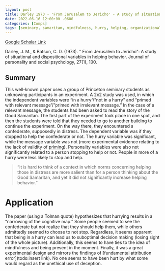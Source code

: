 ```yaml
---
layout: post
title: Darley 1973 - 'From Jerusalem to Jericho' - A study of situational and dispositional variables in helping behavior
date: 2022-06-16 12:00:00 -0600
categories: [Comps]
tags: [seminary, samaritan, mindfulness, hurry, helping, organizational citizenship behavior, fundamental attribution error, great paper]
---
```


[Google Scholar Link](https://scholar.google.com/scholar?hl=en&as_sdt=0%2C45&q=from+jerusalem+to+jericho&btnG=)

Darley, J. M., & Batson, C. D. (1973). " From Jerusalem to Jericho": A study of situational and dispositional variables in helping behavior. Journal of personality and social psychology, 27(1), 100.

## Summary
This well-known paper uses a group of Princeton seminary students as unknowing participants in an experiment.  A 2x2 study was used, in which the independent variables were “in a hurry”/”not in a hurry” and “primed with relevant message”/”primed with irrelevant message.”  In the case of a relevant message, the students had been asked to read the story of the Good Samaritan.  The first part of the experiment took place in one spot, and then the students were told that they needed to go to another building to continue the experiment.  On the way there, they encountered a confederate, supposedly in distress.  The dependent variable was if they stopped to help the confederate or not.  The hurry variable was significant, while the message variable was not (more experimental evidence relating to the lack of validity of [priming](https://www.nature.com/articles/nature.2012.11535)).  Personality variables were also not significantly related to a person stopping to help or not.  People in more of a hurry were less likely to stop and help.

> “It is hard to think of a context in which norms concerning helping those in distress are more salient than for a person thinking about the Good Samaritan, and yet it did not significantly increase helping behavior.”

# Application
The paper (using a Tolman quote) hypothesizes that hurrying results in a “narrowing of the cognitive map.”  Some people seemed to see the confederate but not realize that they should help them, while others admittedly seemed to choose to not stop.  Regardless, it seems apparent that being in a hurry can lead us to suboptimal decision making (losing sight of the whole picture).  Additionally, this seems to have ties to the idea of mindfulness and being present in the moment.  Finally, it was a great experimental design and mirrors the findings of [fundamental attribution error](todo:insert link).  No one seems to have been hurt by what some would regard as the unethical use of deception.
